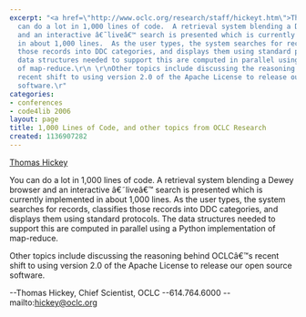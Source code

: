 ```yaml
---
excerpt: "<a href=\"http://www.oclc.org/research/staff/hickeyt.htm\">Thomas Hickey</a>\r\n\r\nYou
  can do a lot in 1,000 lines of code.  A retrieval system blending a Dewey browser
  and an interactive â€˜liveâ€™ search is presented which is currently implemented
  in about 1,000 lines.  As the user types, the system searches for records, classifies
  those records into DDC categories, and displays them using standard protocols.  The
  data structures needed to support this are computed in parallel using a Python implementation
  of map-reduce.\r\n \r\nOther topics include discussing the reasoning behind OCLCâ€™s
  recent shift to using version 2.0 of the Apache License to release our open source
  software.\r"
categories:
- conferences
- code4lib 2006
layout: page
title: 1,000 Lines of Code, and other topics from OCLC Research
created: 1136907282
---
```

<a href="http://www.oclc.org/research/staff/hickeyt.htm">Thomas Hickey</a>

You can do a lot in 1,000 lines of code.  A retrieval system blending a Dewey browser and an interactive â€˜liveâ€™ search is presented which is currently implemented in about 1,000 lines.  As the user types, the system searches for records, classifies those records into DDC categories, and displays them using standard protocols.  The data structures needed to support this are computed in parallel using a Python implementation of map-reduce.
 
Other topics include discussing the reasoning behind OCLCâ€™s recent shift to using version 2.0 of the Apache License to release our open source software.
 
--Thomas Hickey, Chief Scientist, OCLC
--614.764.6000
--mailto:hickey@oclc.org
